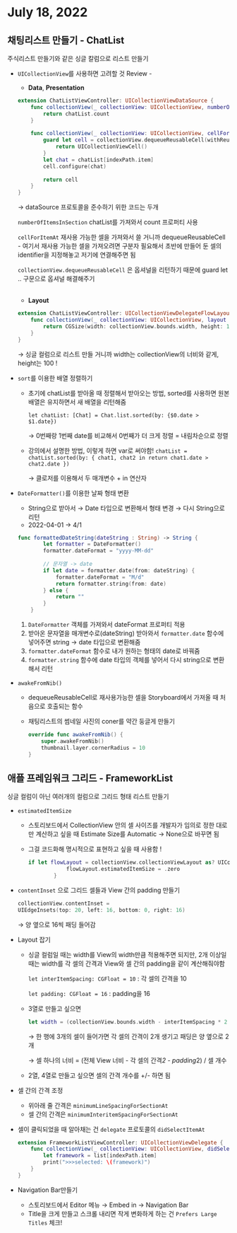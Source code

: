 # July 18, 2022

## **채팅리스트 만들기 - ChatList**

주식리스트 만들기와 같은 싱글 칼럼으로 리스트 만들기

- `UICollectionView`를 사용하면 고려할 것  Review -
    - **Data**, **Presentation**
    
    ```swift
    extension ChatListViewController: UICollectionViewDataSource {
        func collectionView(_ collectionView: UICollectionView, numberOfItemsInSection section: Int) -> Int {
            return chatList.count
        }
        
        func collectionView(_ collectionView: UICollectionView, cellForItemAt indexPath: IndexPath) -> UICollectionViewCell {
            guard let cell = collectionView.dequeueReusableCell(withReuseIdentifier: "ChatListCollectionViewCell", for: indexPath) as? ChatListCollectionViewCell else {
                return UICollectionViewCell()
            }         
            let chat = chatList[indexPath.item]
            cell.configure(chat)
            
            return cell        
        }
    }
    ```
    
    → dataSource 프로토콜을 준수하기 위한 코드는 두개
    
     `numberOfItemsInSection` chatList를 가져와서 count 프로퍼티 사용
    
     `cellForItemAt` 재사용 가능한 셀을 가져와서 쓸 거니까 dequeueReusableCell - 여기서 재사용 가능한 셀을 가져오려면 구분자 필요해서 초반에 만들어 둔 셀의 identifier을 지정해놓고 저기에 연결해주면 됨
    
    `collectionView.dequeueReusableCell` 은 옵셔널을 리턴하기 때문에 guard let .. 구문으로 옵셔널 해결해주기  
    <br>
    - **Layout**
    
    ```swift
    extension ChatListViewController: UICollectionViewDelegateFlowLayout {
        func collectionView(_ collectionView: UICollectionView, layout collectionViewLayout: UICollectionViewLayout, sizeForItemAt indexPath: IndexPath) -> CGSize {
            return CGSize(width: collectionView.bounds.width, height: 100)
        }
    }
    ```
    
    → 싱글 컬럼으로 리스트 만들 거니까 width는 collectionView의 너비와 같게, height는 100 !  
    
- `sort`를 이용한 배열 정렬하기
    - 초기에 chatList를 받아올 때 정렬해서 받아오는 방법, sorted를 사용하면 원본 배열은 유지하면서 새 배열을 리턴해줌
        
        `let chatList: [Chat] = Chat.list.sorted(by: {$0.date > $1.date})`
        
        → 0번째랑 1번째 date를 비교해서 0번째가 더 크게 정렬 = 내림차순으로 정렬 
        
    - 강의에서 설명한 방법, 이렇게 하면 var로 써야함!
    `chatList = chatList.sorted(by: { chat1, chat2 in
    return chat1.date > chat2.date
    })`
        
        → 클로저를 이용해서 두 매개변수 + in 연산자  
    
- `DateFormatter()`를 이용한 날짜 형태 변환
    - String으로 받아서 → Date 타입으로 변환해서 형태 변경 → 다시 String으로 리턴
    - 2022-04-01 → 4/1
    
    ```swift
    func formattedDateString(dateString : String) -> String {
            let formatter = DateFormatter()
            formatter.dateFormat = "yyyy-MM-dd"
            
            // 문자열 -> date
            if let date = formatter.date(from: dateString) {
                formatter.dateFormat = "M/d"
                return formatter.string(from: date)
            } else {
                return ""
            }
        }
    ```
    
    1. `DateFormatter` 객체를 가져와서 dateFormat 프로퍼티 적용
    2. 받아온 문자열을 매개변수로(dateString) 받아와서 `formatter.date` 함수에 넣어주면 string → date 타입으로 변환해줌
    3. `formatter.dateFormat` 함수로 내가 원하는 형태의 date로 바꿔줌
    4. `formatter.string` 함수에 date 타입의 객체를 넣어서 다시 string으로 변환해서 리턴  

- `awakeFromNib()`
    - dequeueReusableCell로 재사용가능한 셀을 Storyboard에서 가져올 때 처음으로 호출되는 함수
    - 채팅리스트의 썸네일 사진의 coner를 약간 둥글게 만들기
        
        ```swift
        override func awakeFromNib() {
        	super.awakeFromNib()
        	thumbnail.layer.cornerRadius = 10
        }
        ```
        

## 애플 프레임워크 그리드 - FrameworkList

싱글 컬럼이 아닌 여러개의 컬럼으로 그리드 형태 리스트 만들기

- `estimatedItemSize`
    - 스토리보드에서 CollectionView 안의 셀 사이즈를 개발자가 임의로 정한 대로만 계산하고 싶을 때 Estimate Size를 Automatic → None으로 바꾸면 됨
    - 그걸 코드화해 명시적으로 표현하고 싶을 때 사용함 !
        
        ```swift
        if let flowLayout = collectionView.collectionViewLayout as? UICollectionViewFlowLayout {
                    flowLayout.estimatedItemSize = .zero
                }
        ```
          
    
- `contentInset` 으로 그리드 셀들과 View 간의 padding 만들기
    
    ```swift
    collectionView.contentInset = 
    UIEdgeInsets(top: 20, left: 16, bottom: 0, right: 16)
    ```
    
    → 양 옆으로 16씩 패딩 들어감
    
  
- Layout 잡기
    - 싱글 컬럼일 때는 width를 View의 width만큼 적용해주면 되지만, 2개 이상일 때는 width를 각 셀의 간격과 View와 셀 간의 padding을 같이 계산해줘야함
        
        `let interItemSpacing: CGFloat = 10` : 각 셀의 간격을 10
        
        `let padding: CGFloat = 16` : padding을 16
        
    - 3열로 만들고 싶으면
        
        ```swift
        let width = (collectionView.bounds.width - interItemSpacing * 2 - padding * 2) / 3
        ```
        
        → 한 행에 3개의 셀이 들어가면 각 셀의 간격이 2개 생기고 패딩은 양 옆으로 2개
        
        → 셀 하나의 너비 = (전체 View 너비 - 각 셀의 간격*2 - padding*2) / 셀 개수
        
    - 2열, 4열로 만들고 싶으면 셀의 간격 개수를 +/- 하면 됨
  
    
- 셀 간의 간격 조정
    - 위아래 줄 간격은 `minimumLineSpacingForSectionAt`
    - 셀 간의 간격은 `minimumInteritemSpacingForSectionAt`
  
- 셀이 클릭되었을 때 알아채는 건 `delegate` 프로토콜의 `didSelectItemAt`
    
    ```swift
    extension FrameworkListViewController: UICollectionViewDelegate {
    	func collectionView(_ collectionView: UICollectionView, didSelectItemAt indexPath: IndexPath) {
    		let framework = list[indexPath.item]
    		print(">>>selected: \(framework)")
    	}
    }
    ```
    
  
- Navigation Bar만들기
    - 스토리보드에서 Editor 메뉴 → Embed in → Navigation Bar
    - Title을 크게 만들고 스크롤 내리면 작게 변화하게 하는 건 `Prefers Large Titles` 체크!
